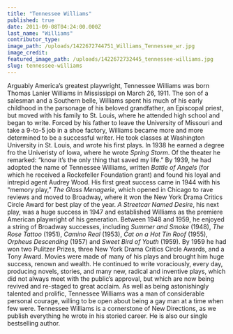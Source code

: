 ```yaml
---
title: "Tennessee Williams"
published: true
date: 2011-09-08T04:24:00.000Z
last_name: "Williams"
contributor_type:
image_path: /uploads/1422672744751_Williams_Tennessee_wr.jpg
image_credit:
featured_image_path: /uploads/1422672732445_tennessee-williams.jpg
slug: tennessee-williams
---
```


Arguably America’s greatest playwright, Tennessee Williams was born Thomas Lanier Williams in Mississippi on March 26, 1911. The son of a salesman and a Southern belle, Williams spent his much of his early childhood in the parsonage of his beloved grandfather, an Episcopal priest, but moved with his family to St. Louis, where he attended high school and began to write. Forced by his father to leave the University of Missouri and take a 9-to-5 job in a shoe factory, Williams became more and more determined to be a successful writer. He took classes at Washington University in St. Louis, and wrote his first plays. In 1938 he earned a degree fro the Univeristy of Iowa, where he wrote _Spring Storm_. Of the theater he remarked: “know it’s the only thing that saved my life.” By 1939, he had adopted the name of Tennessee Williams, written _Battle of Angels_ (for which he received a Rockefeller Foundation grant) and found his loyal and intrepid agent Audrey Wood. His first great success came in 1944 with his “memory play,” _The Glass Menagerie_, which opened in Chicago to rave reviews and moved to Broadway, where it won the New York Drama Critics Circle Award for best play of the year. _A Streetcar Named Desire_, his next play, was a huge success in 1947 and established Williams as the premiere American playwright of his generation. Between 1948 and 1959, he enjoyed a string of Broadway successes, including _Summer and Smoke_ (1948), _The Rose Tattoo_ (1951), _Camino Real_ (1953), _Cat on a Hot Tin Roof_ (1955), _Orpheus Descending_ (1957) and _Sweet Bird of Youth_ (1959). By 1959 he had won two Pulitzer Prizes, three New York Drama Critics Circle Awards, and a Tony Award. Movies were made of many of his plays and brought him huge success, renown and wealth. He continued to write voraciously, every day, producing novels, stories, and many new, radical and inventive plays, which did not always meet with the public’s approval, but which are now being revived and re-staged to great acclaim. As well as being astonishingly talented and prolific, Tennessee Williams was a man of considerable personal courage, willing to be open about being a gay man at a time when few were. Tennessee Williams is a cornerstone of New Directions, as we publish everything he wrote in his storied career. He is also our single bestselling author.


